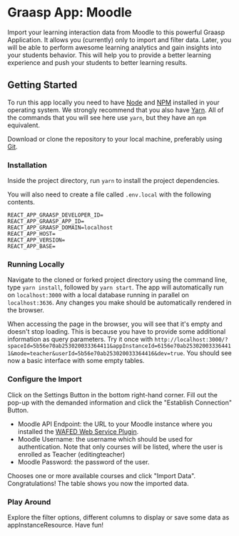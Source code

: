 # Graasp App: Moodle

Import your learning interaction data from Moodle to this powerful Graasp Application. It allows you (currently) only to import and filter data. Later, you will be able to perform awesome learning analytics and gain insights into your students behavior. This will help you to provide a better learning experience and push your students to better learning results.

## Getting Started

To run this app locally you need to have [Node](https://nodejs.org) and
[NPM](https://www.npmjs.com) installed in your operating system. We strongly recommend that you
also have [Yarn](https://yarnpkg.com/). All of the commands that you will see here use `yarn`,
but they have an `npm` equivalent.

Download or clone the repository to your local machine, preferably using [Git](https://git-scm.com).

### Installation

Inside the project directory, run `yarn` to install the project dependencies.

You will also need to create a file called `.env.local` with the following contents.

```dotenv
REACT_APP_GRAASP_DEVELOPER_ID=
REACT_APP_GRAASP_APP_ID=
REACT_APP_GRAASP_DOMAIN=localhost
REACT_APP_HOST=
REACT_APP_VERSION=
REACT_APP_BASE=
```

### Running Locally

Navigate to the cloned or forked project directory using the command line, type `yarn install`, followed by `yarn start`.
The app will automatically run on `localhost:3000` with a local database running in parallel
on `localhost:3636`. Any changes you make should be automatically rendered in the browser.

When accessing the page in the browser, you will see that it's empty and doesn't stop loading.
This is because you have to provide some additional information as query parameters.
Try it once with `http://localhost:3000/?spaceId=5b56e70ab253020033364411&appInstanceId=6156e70ab253020033364411&mode=teacher&userId=5b56e70ab253020033364416&dev=true`. You should see now a basic interface with some empty tables.

### Configure the Import

Click on the Settings Button in the bottom right-hand corner.
Fill out the pop-up with the demanded information and click the "Establish Connection" Button.

- Moodle API Endpoint: the URL to your Moodle instance where you installed the [WAFED Web Service Plugin](https://gitlab.forge.hefr.ch/uchendu.nwachukw/wafed_moodle_webservice_plugin).
- Moodle Username: the username which should be used for authentication. Note that only courses will be listed, where the user is enrolled as Teacher (editingteacher)
- Moodle Password: the password of the user.

Chooses one or more available courses and click "Import Data".
Congratulations! The table shows you now the imported data.

### Play Around

Explore the filter options, different columns to display or save some data as appInstanceResource. Have fun!
